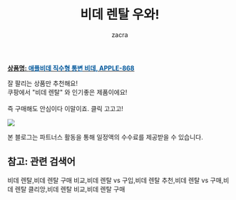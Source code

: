 ﻿---
layout: post
title:  "비데 렌탈 우와!"
author: zacra
categories: [ 아이템 ]
tags: [비데 렌탈,비데 렌탈 구매 비교,비데 렌탈 vs 구입,비데 렌탈 추천,비데 렌탈 vs 구매,비데 렌탈 클리앙,비데 렌탈 비교,비데 렌탈 구매]
image: https://static.coupangcdn.com/image/retail/images/2018/09/21/14/3/8761b5da-9f95-4f6d-884f-9be1183cb4af.jpg 
description: "쿠팡에서 비데 렌탈 관련 상품으로 가장 잘팔리는 제품 중 하나라는 사실!!."
rating: 4.5
---

<a href="https://link.coupang.com/re/AFFSDP?lptag=AF8407795&pageKey=137155959&itemId=401831814&vendorItemId=3784995461&traceid=V0-153-6da466d1c5083464"><b>상품명: <font color='#01579B'>애플비데 직수형 통변 비데, APPLE-868</font></b></a>

잘 팔리는 상품만 추천해요!<br/>
쿠팡에서 "비데 렌탈" 와 인기좋은 제품이에요!<br/><br/>
즉 구매해도 안심이다 이말이죠. 클릭 고고고! <br/>



<a href="https://link.coupang.com/re/AFFSDP?lptag=AF8407795&pageKey=137155959&itemId=401831814&vendorItemId=3784995461&traceid=V0-153-6da466d1c5083464"><img src="https://thumbnail9.coupangcdn.com/thumbnails/remote/q89/image/vendor_inventory/images/2018/07/01/18/8/59d14dc2-d53c-4050-a13a-4d3af1559c88.jpg"></a> 

본 블로그는 파트너스 활동을 통해 일정액의 수수료를 제공받을 수 있습니다.

## 참고: 관련 검색어    
비데 렌탈,비데 렌탈 구매 비교,비데 렌탈 vs 구입,비데 렌탈 추천,비데 렌탈 vs 구매,비데 렌탈 클리앙,비데 렌탈 비교,비데 렌탈 구매